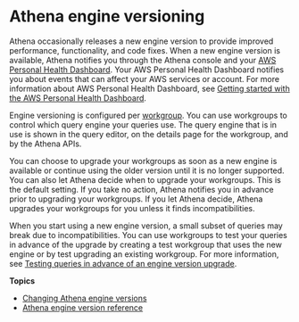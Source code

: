 # Athena engine versioning<a name="engine-versions"></a>

Athena occasionally releases a new engine version to provide improved performance, functionality, and code fixes\. When a new engine version is available, Athena notifies you through the Athena console and your [AWS Personal Health Dashboard](https://aws.amazon.com/premiumsupport/technology/personal-health-dashboard/)\. Your AWS Personal Health Dashboard notifies you about events that can affect your AWS services or account\. For more information about AWS Personal Health Dashboard, see [Getting started with the AWS Personal Health Dashboard](https://docs.aws.amazon.com/health/latest/ug/getting-started-phd.html)\.

Engine versioning is configured per [workgroup](manage-queries-control-costs-with-workgroups.md)\. You can use workgroups to control which query engine your queries use\. The query engine that is in use is shown in the query editor, on the details page for the workgroup, and by the Athena APIs\.

You can choose to upgrade your workgroups as soon as a new engine is available or continue using the older version until it is no longer supported\. You can also let Athena decide when to upgrade your workgroups\. This is the default setting\. If you take no action, Athena notifies you in advance prior to upgrading your workgroups\.  If you let Athena decide, Athena upgrades your workgroups for you unless it finds incompatibilities\.

When you start using a new engine version, a small subset of queries may break due to incompatibilities\. You can use workgroups to test your queries in advance of the upgrade by creating a test workgroup that uses the new engine or by test upgrading an existing workgroup\. For more information, see [Testing queries in advance of an engine version upgrade](engine-versions-changing.md#engine-versions-testing)\.

**Topics**
+ [Changing Athena engine versions](engine-versions-changing.md)
+ [Athena engine version reference](engine-versions-reference.md)